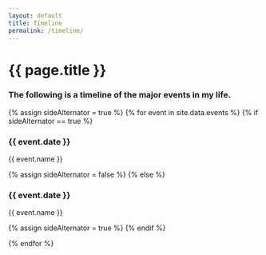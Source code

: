 ```yaml
---
layout: default
title: Timeline
permalink: /timeline/
---
```


# {{ page.title }}

### The following is a timeline of the major events in my life.


 <div class="timeline">
  {% assign sideAlternator = true %}
  {% for event in site.data.events %}
    {% if sideAlternator == true %}
  <div class="container left">
    <div class="content">
      <h3>{{ event.date }}</h3>
      <p>{{ event.name }}</p>
    </div>
  </div>
    {% assign sideAlternator = false %}
    {% else %}
  <div class="container right">
    <div class="content">
      <h3>{{ event.date }}</h3>
      <p>{{ event.name }}</p>
    </div>
  </div>
    {% assign sideAlternator = true %}
    {% endif %}

  {% endfor %}

</div> 